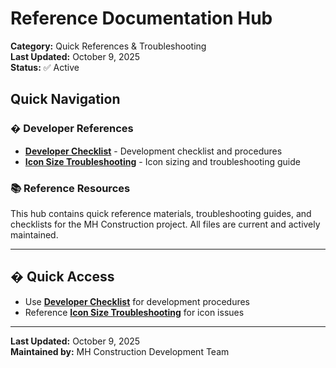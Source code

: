 # Reference Documentation Hub

**Category:** Quick References & Troubleshooting  
**Last Updated:** October 9, 2025  
**Status:** ✅ Active  

## Quick Navigation

### � Developer References

- [**Developer Checklist**](./DEVELOPER_CHECKLIST.md) - Development checklist and procedures
- [**Icon Size Troubleshooting**](./ICON_SIZE_TROUBLESHOOTING.md) - Icon sizing and troubleshooting guide

### 📚 Reference Resources

This hub contains quick reference materials, troubleshooting guides, and checklists
for the MH Construction project. All files are current and actively maintained.

---

## � Quick Access

- Use **[Developer Checklist](./DEVELOPER_CHECKLIST.md)** for development procedures
- Reference **[Icon Size Troubleshooting](./ICON_SIZE_TROUBLESHOOTING.md)** for icon issues

---

**Last Updated:** October 9, 2025  
**Maintained by:** MH Construction Development Team
